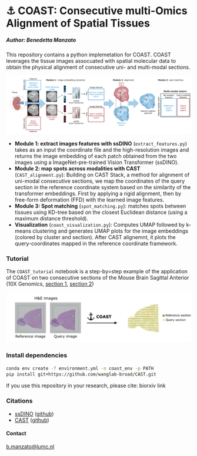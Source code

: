 #  ⚓  COAST: Consecutive multi-Omics Alignment of Spatial Tissues
##### Author: Benedetta Manzato

This repository contains a python implemetation for COAST. COAST leverages the tissue images assocuated with spatial molecular data to obtain the physical alignment of consecutive uni- and multi-modal sections.

![COAST method overview](workflow.png)

- **Module 1: extract images features with ssDINO** (```extract_features.py```) takes as an input the coordinate file and the high-resolution images and returns the image embedding of each patch obtained from the two images using a ImageNet-pre-trained Vision Transformer (ssDINO). 
- **Module 2: map spots across modalities with CAST** (```CAST_alignment.py```): Building on CAST Stack, a method for alignment of uni-modal consecutive sections, we map the coordinates of the query section in the reference coordinate system based on the similarity of the transformer embeddings. First by applying a rigid alignment, then by free-form deformation (FFD) with the learned image features.
- **Module 3: Spot matching** (```spot_matching.py```): matches spots between tissues using KD-tree based on the closest Euclidean distance (using a maximum distance threshold).
- **Visualization** (```coast_visualization.py```): Computes UMAP followed by k-means clustering and generates UMAP plots for the image embeddings (colored by cluster and section). After CAST alignemnt, it plots the query-coordinates mapped in the reference coordinate framework.

### Tutorial
The ```COAST_tutorial``` notebook is a step-by=step example of the application of COAST on two consecutive sections of the Mouse Brain Sagittal Anterior (10X Genomics, [section 1](https://www.10xgenomics.com/datasets/mouse-brain-serial-section-1-sagittal-anterior-1-standard-1-1-0), [section 2](https://www.10xgenomics.com/datasets/mouse-brain-serial-section-2-sagittal-anterior-1-standard-1-1-0))

![](mouse_anterior.png)

### Install dependencies

```bash
conda env create -f environment.yml -n coast_env -p PATH
pip install git+https://github.com/wanglab-broad/CAST.git
```

If you use this repository in your research, please cite: biorxiv link

### Citations 
- [ssDINO](https://arxiv.org/abs/2104.14294) ([github](https://github.com/facebookresearch/dino))
- [CAST](https://www.nature.com/articles/s41592-024-02410-7) ([github](https://github.com/wanglab-broad/CAST))


#### Contact
b.manzato@lumc.nl
